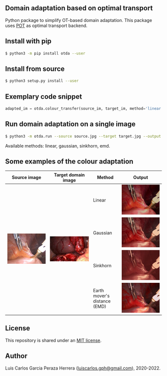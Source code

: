 Domain adaptation based on optimal transport
--------------------------------------------
Python package to simplify OT-based domain adaptation. This package uses [POT](https://pythonot.github.io/auto_examples/domain-adaptation/plot_otda_color_images.html) as optimal transport backend.

Install with pip
----------------

```bash
$ python3 -m pip install otda --user
```

Install from source
-------------------

```bash
$ python3 setup.py install --user
```

Exemplary code snippet
----------------------

```python                                                                                                      
adapted_im = otda.colour_transfer(source_im, target_im, method='linear', nsamples=1000)
```

Run domain adaptation on a single image
---------------------------------------

```bash
$ python3 -m otda.run --source source.jpg --target target.jpg --output output.jpg --method emd
```
Available methods: linear, gaussian, sinkhorn, emd.


Some examples of the colour adaptation
--------------------------------------

<table>
    <thead>
        <tr>
            <th>Source image</th>
            <th>Target domain image</th>
            <th>Method</th>
            <th>Output</th>
        </tr>
    </thead>
    <tbody>
        <tr>
            <td rowspan=5><img src="https://github.com/luiscarlosgph/ot-domain-adaptation/blob/main/images/source1.jpg?raw=true" width=640></td>
            <td rowspan=5><img src="https://github.com/luiscarlosgph/ot-domain-adaptation/blob/main/images/target1.jpg?raw=true" width=640></td>
        </tr>
        <tr>
            <td>Linear</td>
            <td><img src="https://github.com/luiscarlosgph/ot-domain-adaptation/blob/main/images/output1_linear.jpg?raw=true" width=640></td>
        </tr>
        <tr>
            <td>Gaussian</td>
            <td><img src="https://github.com/luiscarlosgph/ot-domain-adaptation/blob/main/images/output1_gaussian.jpg?raw=true" width=640></td>
        </tr>
        <tr>
            <td>Sinkhorn</td>
            <td><img src="https://github.com/luiscarlosgph/ot-domain-adaptation/blob/main/images/output1_sinkhorn.jpg?raw=true" width=640></td>
        </tr>
        <tr>
            <td>Earth mover's distance (EMD)</td>
            <td><img src="https://github.com/luiscarlosgph/ot-domain-adaptation/blob/main/images/output1_emd.jpg?raw=true" width=640></td>
        </tr>
    </tbody>
</table>


License
-------

This repository is shared under an [MIT license](https://github.com/luiscarlosgph/ot-domain-adaptation/blob/main/LICENSE).


Author
------

Luis Carlos Garcia Peraza Herrera (luiscarlos.gph@gmail.com), 2020-2022.
